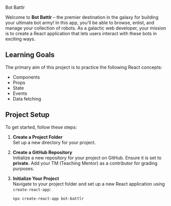 
 Bot Battlr

Welcome to **Bot Battlr** – the premier destination in the galaxy for building your ultimate bot army! In this app, you'll be able to browse, enlist, and manage your collection of robots. As a galactic web developer, your mission is to create a React application that lets users interact with these bots in exciting ways.

## Learning Goals

The primary aim of this project is to practice the following React concepts:
- Components
- Props
- State
- Events
- Data fetching

## Project Setup

To get started, follow these steps:

1. **Create a Project Folder**  
   Set up a new directory for your project.

2. **Create a GitHub Repository**  
   Initialize a new repository for your project on GitHub. Ensure it is set to **private**. Add your TM (Teaching Mentor) as a contributor for grading purposes.

3. **Initialize Your Project**  
   Navigate to your project folder and set up a new React application using `create-react-app`:
   ```bash
   npx create-react-app bot-battlr